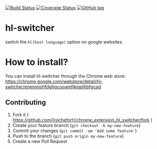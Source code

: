 [![Build Status](https://travis-ci.org/rochefort/chrome_extension_hl_switcher.svg?branch=master)](https://travis-ci.org/rochefort/chrome_extension_hl_switcher)
[![Coverage Status](https://coveralls.io/repos/github/rochefort/chrome_extension_hl_switcher/badge.svg?branch=master)](https://coveralls.io/github/rochefort/chrome_extension_hl_switcher?branch=master)
[![GitHub tag](https://img.shields.io/github/tag/rochefort/chrome_extension_hl_switcher.svg?style=flat)]()

# hl-switcher

switch the `hl(host language)` option on google websites.

# How to install?

You can install hl-switcher through the Chrome web store: 
https://chrome.google.com/webstore/detail/hl-switcher/enenmiohfdghgcooamfjkjgplhbfgcad

## Contributing

1. Fork it ( https://github.com/[rochefort]/chrome_extension_hl_switcher/fork )
2. Create your feature branch (`git checkout -b my-new-feature`)
3. Commit your changes (`git commit -am 'Add some feature'`)
4. Push to the branch (`git push origin my-new-feature`)
5. Create a new Pull Request
